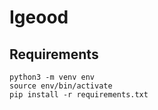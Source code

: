 # Igeood

## Requirements

```shell
python3 -m venv env
source env/bin/activate
pip install -r requirements.txt
``` 
